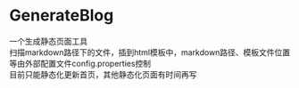 # GenerateBlog
一个生成静态页面工具  
扫描markdown路径下的文件，插到html模板中，markdown路径、模板文件位置等由外部配置文件config.properties控制  
目前只能静态化更新首页，其他静态化页面有时间再写  